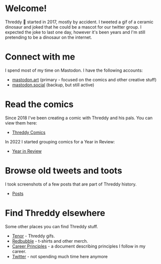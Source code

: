 # Welcome!

Threddy 🦖 started in 2017, mostly by accident. I tweeted a gif of a ceramic dinosaur and joked that he could be a mascot for our twitter group. I expected the joke to last one day, however it's been years and I'm still pretending to be a dinosaur on the internet.

# Connect with me

I spend most of my time on Mastodon. I have the following accounts:

* [mastodon.art](https://mastodon.art/@threddyrex) (primary - focused on the comics and other creative stuff)
* [mastodon.social](https://mastodon.social/@threddyrex) (backup, but still active)

# Read the comics

Since 2018 I've been creating a comic with Threddy and his pals. You can view them here:

* [Threddy Comics](https://github.com/threddyrex/threddyrex/blob/main/comics.md)

In 2022 I started grouping comics for a Year in Review:

* [Year in Review](https://github.com/threddyrex/threddyrex/blob/main/year-in-review.md)

# Browse old tweets and toots

I took screenshots of a few posts that are part of Threddy history.

* [Posts](https://github.com/threddyrex/threddyrex/blob/main/posts.md)


# Find Threddy elsewhere

Some other places you can find Threddy stuff.

* [Tenor](https://tenor.com/users/threddyrex) - Threddy gifs.
* [Redbubble](https://www.redbubble.com/people/threddythetrex) - t-shirts and other merch.
* [Career Principles](https://github.com/threddyrex/docs/blob/main/career-principles.md) - a document describing principles I follow in my career.
* [Twitter](https://twitter.com/threddyrex) - not spending much time here anymore 

